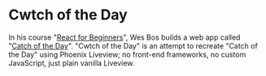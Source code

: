# Cwtch of the Day

In his course "[React for Beginners](https://reactforbeginners.com/)", Wes Bos builds a web app called "[Catch of the Day](https://catchoftheday.wesbos.com/)". "Cwtch of the Day" is an attempt to recreate "Catch of the Day" using Phoenix Liveview; no front-end frameworks, no custom JavaScript, just plain vanilla Liveview.
